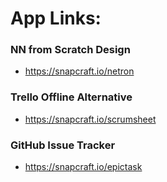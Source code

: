 # App Links:

### NN from Scratch Design
- https://snapcraft.io/netron

### Trello Offline Alternative 
- https://snapcraft.io/scrumsheet

### GitHub Issue Tracker
- https://snapcraft.io/epictask

